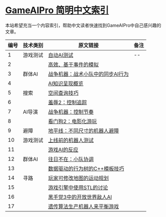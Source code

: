 # [GameAIPro 简明中文索引](http://gameaipro.jsky.wiki/)

本站希望充当一个内容索引，帮助中文读者快速找到GameAIPro中自己感兴趣的文章。


<!-- 一些工具说明 -->
<!--  -->
<!-- 匹配人名正则表达式： ,(.*?\\) -->
<!-- <br> 表格内换行 -->
<!-- <br> ![](https://img.shields.io/badge/更适合-开发-blue.svg?style=flat) -->


|编号|技术类别|原文链接|备注|
|--|--|--|--|
|1|游戏测试|[自动AI测试](http://www.gameaipro.com/GameAIProOnlineEdition2021/GameAIProOnlineEdition2021_Chapter01_Automated_AI_Testing_Simple_tests_will_save_you_time.pdf)|--|
|2||[高效、基于事件的模拟](http://www.gameaipro.com/GameAIProOnlineEdition2021/GameAIProOnlineEdition2021_Chapter02_Efficient_Event_Based_Simulations.pdf)||
|3|群体AI|[战争机器：战术小队中的同步AI行为](http://www.gameaipro.com/GameAIProOnlineEdition2021/GameAIProOnlineEdition2021_Chapter03_Gearing_the_Tactics_Genre_Simultaneous_AI_Actions_in_Gears_Tactics.pdf)||
|4||[AI知识呈现概览](http://www.gameaipro.com/GameAIProOnlineEdition2021/GameAIProOnlineEdition2021_Chapter04_Knowledge_is_Power_an_Overview_of_AI_Knowledge_Representation_in_Games.pdf)||
|5|搜索|[空间查询技巧](http://www.gameaipro.com/GameAIProOnlineEdition2021/GameAIProOnlineEdition2021_Chapter05_Taming_Spatial_Queries_Tips_for_Natural_Position_Selection.pdf)||
|6||[羞辱2：控制追踪](http://www.gameaipro.com/GameAIProOnlineEdition2021/GameAIProOnlineEdition2021_Chapter06_Flooding_the_Influence_Map_for_Chase_in_Dishonored_2.pdf)||
|7|AI导演|[战争机器：控制节奏](http://www.gameaipro.com/GameAIProOnlineEdition2021/GameAIProOnlineEdition2021_Chapter07_Managing_Pacing_in_Procedural_Levels_in_Warframe.pdf)||
|8||[看门狗2：电影化游玩](http://www.gameaipro.com/GameAIProOnlineEdition2021/GameAIProOnlineEdition2021_Chapter08_Cinematic_Gameplay_in_Watchdogs_2_Pose_Matching_and_AI_Coordination.pdf)||
|9|避障|[地平线：不同尺寸的机器人避障](http://www.gameaipro.com/GameAIProOnlineEdition2021/GameAIProOnlineEdition2021_Chapter09_Obstacle_avoidance_for_robots_of_multiple_sizes_and_forms_in_Horizon_Zero_Dawn.pdf)||
|10|游戏测试|[上线前的机器人测试](http://www.gameaipro.com/GameAIProOnlineEdition2021/GameAIProOnlineEdition2021_Chapter10_AI-Driven_Autoplay_Agents_for_Prelaunch_Game_Tuning.pdf)||
|11||[游戏AI的反应](http://www.gameaipro.com/GameAIProOnlineEdition2021/GameAIProOnlineEdition2021_Chapter11_You_had_me_at_AAAAHHH_On_the_importance_of_reactions_in_game_AI.pdf)||
|12|群体AI|[往日不在：小队协调](http://www.gameaipro.com/GameAIProOnlineEdition2021/GameAIProOnlineEdition2021_Chapter12_Squad_Coordination_in_Days_Gone.pdf)||
|13||[数据驱动的行为树的C++模板技巧](http://www.gameaipro.com/GameAIProOnlineEdition2021/GameAIProOnlineEdition2021_Chapter13_Template_Tricks_for_Data-Driven_Behavior_Trees.pdf)||
|14|寻路|[玩家可修改地图的运动规划](http://www.gameaipro.com/GameAIProOnlineEdition2021/GameAIProOnlineEdition2021_Chapter14_Planning_Movement_on_Player-Modifiable_Maps.pdf)||
|15||[游戏引擎中使用STL的讨论](http://www.gameaipro.com/GameAIProOnlineEdition2021/GameAIProOnlineEdition2021_Chapter15_Should_STL_containers_be_used_in_game_engines.pdf)||
|16||[黑手党3中的开放世界敌人AI](http://www.gameaipro.com/GameAIProOnlineEdition2021/GameAIProOnlineEdition2021_Chapter16_Open-world_Enemy_AI_in_Mafia_III.pdf)||
|17||[遗传算法生产机器人来平衡游戏](http://www.gameaipro.com/GameAIProOnlineEdition2021/GameAIProOnlineEdition2021_Chapter17_Game_Balancing_using_Genetic_Algorithms_to_Generate_Player_Agents.pdf)||


